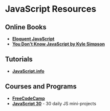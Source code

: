 # **JavaScript Resources**

## **Online Books**
- **[Eloquent JavaScript](https://eloquentjavascript.net/)**
- **[You Don't Know JavaScript by Kyle Simpson](https://github.com/getify/You-Dont-Know-JS/)**

## **Tutorials**
- **[JavaScript.info](https://javascript.info/)**

## **Courses and Programs**
- **[FreeCodeCamp](https://freecodecamp.org/)**
- **[JavaScript 30](https://javascript30.com/)** - 30 daily JS mini-projects